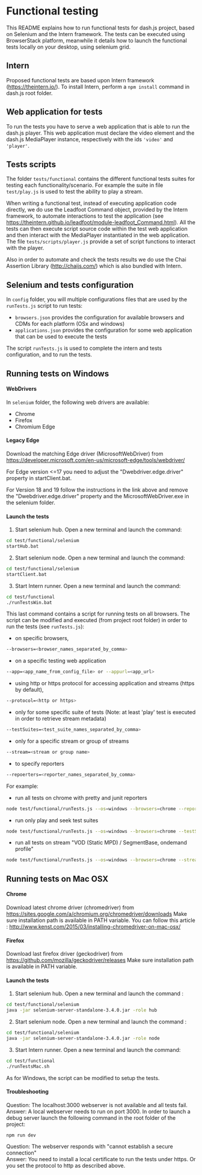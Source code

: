 # Functional testing

This README explains how to run functional tests for dash.js project, based on Selenium and the Intern framework.
The tests can be executed using BrowserStack platform, meanwhile it details how to launch the functional tests locally on your desktop, using selenium grid.

## Intern
Proposed functional tests are based upon Intern framework (https://theintern.io/).
To install Intern, perform a ```npm install``` command in dash.js root folder.

## Web application for tests
To run the tests you have to serve a web application that is able to run the dash.js player.
This web application must declare the video element and the dash.js MediaPlayer instance, respectively with the ids ```'video'``` and ```'player'```.

## Tests scripts
The folder ```tests/functional``` contains the different functional tests suites for testing each functionality/scenario.
For example the suite in file ```test/play.js``` is used to test the ability to play a stream.

When writing a functional test, instead of executing application code directly, we do use the Leadfoot Command object, provided by the Intern framework, to automate interactions to test the application (see https://theintern.github.io/leadfoot/module-leadfoot_Command.html).
All the tests can then execute script source code within the test web application and then interact with the MediaPlayer instantiated in the web application.
The file ```tests/scripts/player.js``` provide a set of script functions to interact with the player.

Also in order to automate and check the tests results we do use the Chai Assertion Library (http://chaijs.com/) which is also bundled with Intern.

## Selenium and tests configuration
In ```config``` folder, you will multiple configurations files that are used by the ```runTests.js``` script to run tests:
- ```browsers.json``` provides the configuration for available browsers and CDMs for each platform (OSx and windows)
- ```applications.json``` provides the configuration for some web application that can be used to execute the tests

The script ```runTests.js``` is used to complete the intern and tests configuration, and to run the tests.

## Running tests on Windows
#### WebDrivers
In ```selenium``` folder, the following web drivers are available:
- Chrome
- Firefox
- Chromium Edge

#### Legacy Edge
Download the matching Edge driver (MicrosoftWebDriver) from https://developer.microsoft.com/en-us/microsoft-edge/tools/webdriver/

For Edge version <=17 you need to adjust the "Dwebdriver.edge.driver" property in startClient.bat. 

For Version 18 and 19 follow the instructions in the link above and remove the "Dwebdriver.edge.driver" property and the MicrosoftWebDriver.exe in the selenium folder.

#### Launch the tests
1. Start selenium hub. Open a new terminal and launch the command:
```sh
cd test/functional/selenium
startHub.bat
```

2. Start selenium node. Open a new terminal and launch the command:
```sh
cd test/functional/selenium
startClient.bat
```

3. Start Intern runner. Open a new terminal and launch the command:
```sh
cd test/functional
./runTestsWin.bat
```

This last command contains a script for running tests on all browsers.
The script can be modified and executed (from project root folder) in order to run the tests (see ```runTests.js```):
- on specific browsers,
```sh
--browsers=<browser_names_separated_by_comma>
```
- on a specific testing web application
```sh
--app=<app_name_from_config_file> or --appurl=<app_url>
```
- using http or https protocol for accessing application and streams (https by default),
```sh
--protocol=<http or https>
```
- only for some specific suite of tests (Note: at least 'play' test is executed in order to retrieve stream metadata)
```sh
--testSuites=<test_suite_names_separated_by_comma>
```
- only for a specific stream or group of streams
```sh
--stream=<stream or group name>
```
- to specify reporters
```sh
--repoerters=<reporter_names_separated_by_comma>
```

For example:
- run all tests on chrome with pretty and junit reporters
```sh
node test/functional/runTests.js --os=windows --browsers=chrome --reporters=\"pretty,junit\"
```
- run only play and seek test suites
```sh
node test/functional/runTests.js --os=windows --browsers=chrome --testSuites=\"play,seek\"
```
- run all tests on stream "VOD (Static MPD) / SegmentBase, ondemand profile"
```sh
node test/functional/runTests.js --os=windows --browsers=chrome --stream=\"VOD (Static MPD) / SegmentBase, ondemand profile\"
```


## Running tests on Mac OSX
#### Chrome
Download latest chrome driver (chromedriver) from https://sites.google.com/a/chromium.org/chromedriver/downloads
Make sure installation path is available in PATH variable.
You can follow this article : http://www.kenst.com/2015/03/installing-chromedriver-on-mac-osx/

#### Firefox
Download last firefox driver (geckodriver) from https://github.com/mozilla/geckodriver/releases
Make sure installation path is available in PATH variable.

#### Launch the tests
1. Start selenium hub. Open a new terminal and launch the command :
```sh
cd test/functional/selenium
java -jar selenium-server-standalone-3.4.0.jar -role hub
```

2. Start selenium node. Open a new terminal and launch the command :
```sh
cd test/functional/selenium
java -jar selenium-server-standalone-3.4.0.jar -role node
```
3. Start Intern runner. Open a new terminal and launch the command:
```sh
cd test/functional
./runTestsMac.sh
```

As for Windows, the script can be modified to setup the tests.

#### Troubleshooting
Question: The localhost:3000 webserver is not available and all tests fail.  
Answer: A local webserver needs to run on port 3000. In order to launch a debug server launch the following command in the root folder of the project:
```
npm run dev
```

Question: The webserver responds with "cannot establish a secure connection"  
Answer: You need to install a local certificate to run the tests under https. Or you set the protocol to http as described above.
